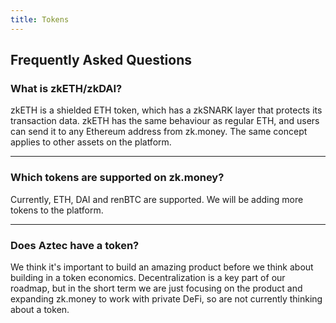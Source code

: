 ```yaml
---
title: Tokens
---
```


## Frequently Asked Questions
### What is zkETH/zkDAI?

zkETH is a shielded ETH token, which has a zkSNARK layer that protects its transaction data. zkETH has the same behaviour as regular ETH, and users can send it to any Ethereum address from zk.money. The same concept applies to other assets on the platform.

---

### Which tokens are supported on zk.money?

Currently, ETH, DAI and renBTC are supported. We will be adding more tokens to the platform.

---

### Does Aztec have a token?

We think it's important to build an amazing product before we think about building in a token economics. Decentralization is a key part of our roadmap, but in the short term we are just focusing on the product and expanding zk.money to work with private DeFi, so are not currently thinking about a token.